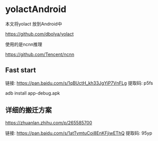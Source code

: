 # yolactAndroid

本文将yolact 放到Android中

https://github.com/dbolya/yolact

使用的是ncnn推理

https://github.com/Tencent/ncnn



## Fast start

链接: https://pan.baidu.com/s/1qBUctH_kh33JgYiP7VnFLg 提取码: p5fs 

adb install app-debug.apk

## 详细的搬迁方案

https://zhuanlan.zhihu.com/p/265585700

链接: https://pan.baidu.com/s/1atTvmtuCoj8EnKFjiwEThQ 提取码: 95yp
